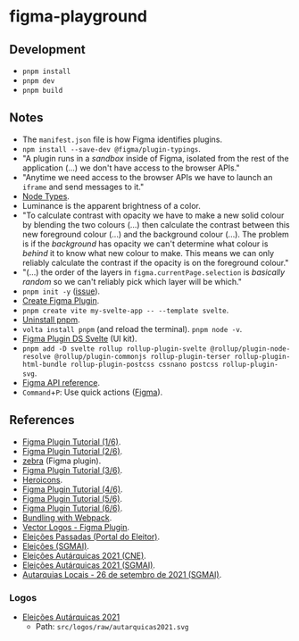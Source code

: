 # figma-playground

## Development

- `pnpm install`
- `pnpm dev`
- `pnpm build`

## Notes

- The `manifest.json` file is how Figma identifies plugins.
- `npm install --save-dev @figma/plugin-typings`.
- "A plugin runs in a _sandbox_ inside of Figma, isolated from the rest of the application (...) we don't have access to the browser APIs."
- "Anytime we need access to the browser APIs we have to launch an `iframe` and send messages to it."
- [Node Types](https://www.figma.com/plugin-docs/api/nodes/).
- Luminance is the apparent brightness of a color.
- "To calculate contrast with opacity we have to make a new solid colour by blending the two colours (...) then calculate the contrast between this new foreground colour (...) and the background colour (...). The problem is if the _background_ has opacity we can't determine what colour is _behind_ it to know what new colour to make. This means we can only reliably calculate the contrast if the opacity is on the foreground colour."
- "(...) the order of the layers in `figma.currentPage.selection` is _basically random_ so we can't reliably pick which layer will be which."
- `pnpm init -y` ([issue](https://github.com/pnpm/pnpm/issues/3505)).
- [Create Figma Plugin](https://yuanqing.github.io/create-figma-plugin/).
- `pnpm create vite my-svelte-app -- --template svelte`.
- [Uninstall pnpm](https://pnpm.io/uninstall).
- `volta install pnpm` (and reload the terminal). `pnpm node -v`.
- [Figma Plugin DS Svelte](https://github.com/thomas-lowry/figma-plugin-ds-svelte) (UI kit).
- `pnpm add -D svelte rollup rollup-plugin-svelte @rollup/plugin-node-resolve @rollup/plugin-commonjs rollup-plugin-terser rollup-plugin-html-bundle rollup-plugin-postcss cssnano postcss rollup-plugin-svg`.
- [Figma API reference](https://www.figma.com/plugin-docs/api/api-reference/).
- `Command`+`P`: Use quick actions ([Figma](https://help.figma.com/hc/en-us/articles/360040328653-Use-shortcuts-and-quick-actions#Quick_actions)).

## References

- [Figma Plugin Tutorial (1/6)](https://alcohollick.com/writing/figma-plugin-tutorial-1-6).
- [Figma Plugin Tutorial (2/6)](https://alcohollick.com/writing/figma-plugin-tutorial-2-6).
- [zebra](https://github.com/danhollick/zebra) (Figma plugin).
- [Figma Plugin Tutorial (3/6)](https://alcohollick.com/writing/figma-plugin-tutorial-3-6).
- [Heroicons](https://heroicons.com/).
- [Figma Plugin Tutorial (4/6)](https://alcohollick.com/writing/figma-plugin-tutorial-4-6).
- [Figma Plugin Tutorial (5/6)](https://alcohollick.com/writing/figma-plugin-tutorial-5-6).
- [Figma Plugin Tutorial (6/6)](https://alcohollick.com/writing/figma-plugin-tutorial-6-6).
- [Bundling with Webpack](https://www.figma.com/plugin-docs/bundling-webpack/).
- [Vector Logos - Figma Plugin](https://github.com/kevinwuhoo/vector-logos-figma-plugin).
- [Eleições Passadas (Portal do Eleitor)](https://www.portaldoeleitor.pt/Paginas/EleicoesPassadas.aspx).
- [Eleições (SGMAI)](https://www.eleicoes.mai.gov.pt/).
- [Eleições Autárquicas 2021 (CNE)](https://www.cne.pt/content/eleicoes-autarquicas-2021).
- [Eleições Autárquicas 2021 (SGMAI)](https://www.eleicoes.mai.gov.pt/autarquicas2021/).
- [Autarquias Locais - 26 de setembro de 2021 (SGMAI)](https://www.sg.mai.gov.pt/AdministracaoEleitoral/EleicoesReferendos/AutarquiasLocais/Paginas/default.aspx?FirstOpen=1).

### Logos

- [Eleições Autárquicas 2021](https://www.eleicoes.mai.gov.pt/autarquicas2021/assets/static/files/electionImage.svg)
  - Path: `src/logos/raw/autarquicas2021.svg`
